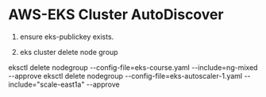 # AWS-EKS Cluster AutoDiscover

1. ensure eks-publickey exists.

2. eks cluster delete node group

eksctl delete nodegroup --config-file=eks-course.yaml --include=ng-mixed --approve
eksctl delete nodegroup --config-file=eks-autoscaler-1.yaml --include="scale-east1a" --approve
